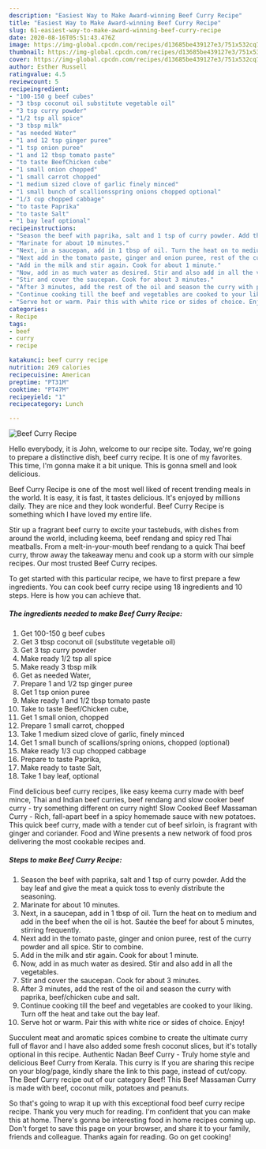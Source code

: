 ```yaml
---
description: "Easiest Way to Make Award-winning Beef Curry Recipe"
title: "Easiest Way to Make Award-winning Beef Curry Recipe"
slug: 61-easiest-way-to-make-award-winning-beef-curry-recipe
date: 2020-08-16T05:51:43.476Z
image: https://img-global.cpcdn.com/recipes/d13685be439127e3/751x532cq70/beef-curry-recipe-recipe-main-photo.jpg
thumbnail: https://img-global.cpcdn.com/recipes/d13685be439127e3/751x532cq70/beef-curry-recipe-recipe-main-photo.jpg
cover: https://img-global.cpcdn.com/recipes/d13685be439127e3/751x532cq70/beef-curry-recipe-recipe-main-photo.jpg
author: Esther Russell
ratingvalue: 4.5
reviewcount: 5
recipeingredient:
- "100-150 g beef cubes"
- "3 tbsp coconut oil substitute vegetable oil"
- "3 tsp curry powder"
- "1/2 tsp all spice"
- "3 tbsp milk"
- "as needed Water"
- "1 and 12 tsp ginger puree"
- "1 tsp onion puree"
- "1 and 12 tbsp tomato paste"
- "to taste BeefChicken cube"
- "1 small onion chopped"
- "1 small carrot chopped"
- "1 medium sized clove of garlic finely minced"
- "1 small bunch of scallionsspring onions chopped optional"
- "1/3 cup chopped cabbage"
- "to taste Paprika"
- "to taste Salt"
- "1 bay leaf optional"
recipeinstructions:
- "Season the beef with paprika, salt and 1 tsp of curry powder. Add the bay leaf and give the meat a quick toss to evenly distribute the seasoning."
- "Marinate for about 10 minutes."
- "Next, in a saucepan, add in 1 tbsp of oil. Turn the heat on to medium and add in the beef when the oil is hot. Sautée the beef for about 5 minutes, stirring frequently."
- "Next add in the tomato paste, ginger and onion puree, rest of the curry powder and all spice. Stir to combine."
- "Add in the milk and stir again. Cook for about 1 minute."
- "Now, add in as much water as desired. Stir and also add in all the vegetables."
- "Stir and cover the saucepan. Cook for about 3 minutes."
- "After 3 minutes, add the rest of the oil and season the curry with paprika, beef/chicken cube and salt."
- "Continue cooking till the beef and vegetables are cooked to your liking. Turn off the heat and take out the bay leaf."
- "Serve hot or warm. Pair this with white rice or sides of choice. Enjoy!"
categories:
- Recipe
tags:
- beef
- curry
- recipe

katakunci: beef curry recipe 
nutrition: 269 calories
recipecuisine: American
preptime: "PT31M"
cooktime: "PT47M"
recipeyield: "1"
recipecategory: Lunch

---
```



![Beef Curry Recipe](https://img-global.cpcdn.com/recipes/d13685be439127e3/751x532cq70/beef-curry-recipe-recipe-main-photo.jpg)

Hello everybody, it is John, welcome to our recipe site. Today, we're going to prepare a distinctive dish, beef curry recipe. It is one of my favorites. This time, I'm gonna make it a bit unique. This is gonna smell and look delicious.

Beef Curry Recipe is one of the most well liked of recent trending meals in the world. It is easy, it is fast, it tastes delicious. It's enjoyed by millions daily. They are nice and they look wonderful. Beef Curry Recipe is something which I have loved my entire life.

Stir up a fragrant beef curry to excite your tastebuds, with dishes from around the world, including keema, beef rendang and spicy red Thai meatballs. From a melt-in-your-mouth beef rendang to a quick Thai beef curry, throw away the takeaway menu and cook up a storm with our simple recipes. Our most trusted Beef Curry recipes.


To get started with this particular recipe, we have to first prepare a few ingredients. You can cook beef curry recipe using 18 ingredients and 10 steps. Here is how you can achieve that.

<!--inarticleads1-->

##### The ingredients needed to make Beef Curry Recipe:

1. Get 100-150 g beef cubes
1. Get 3 tbsp coconut oil (substitute vegetable oil)
1. Get 3 tsp curry powder
1. Make ready 1/2 tsp all spice
1. Make ready 3 tbsp milk
1. Get as needed Water,
1. Prepare 1 and 1/2 tsp ginger puree
1. Get 1 tsp onion puree
1. Make ready 1 and 1/2 tbsp tomato paste
1. Take to taste Beef/Chicken cube,
1. Get 1 small onion, chopped
1. Prepare 1 small carrot, chopped
1. Take 1 medium sized clove of garlic, finely minced
1. Get 1 small bunch of scallions/spring onions, chopped (optional)
1. Make ready 1/3 cup chopped cabbage
1. Prepare to taste Paprika,
1. Make ready to taste Salt,
1. Take 1 bay leaf, optional


Find delicious beef curry recipes, like easy keema curry made with beef mince, Thai and Indian beef curries, beef rendang and slow cooker beef curry - try something different on curry night! Slow Cooked Beef Massaman Curry - Rich, fall-apart beef in a spicy homemade sauce with new potatoes. This quick beef curry, made with a tender cut of beef sirloin, is fragrant with ginger and coriander. Food and Wine presents a new network of food pros delivering the most cookable recipes and. 

<!--inarticleads2-->

##### Steps to make Beef Curry Recipe:

1. Season the beef with paprika, salt and 1 tsp of curry powder. Add the bay leaf and give the meat a quick toss to evenly distribute the seasoning.
1. Marinate for about 10 minutes.
1. Next, in a saucepan, add in 1 tbsp of oil. Turn the heat on to medium and add in the beef when the oil is hot. Sautée the beef for about 5 minutes, stirring frequently.
1. Next add in the tomato paste, ginger and onion puree, rest of the curry powder and all spice. Stir to combine.
1. Add in the milk and stir again. Cook for about 1 minute.
1. Now, add in as much water as desired. Stir and also add in all the vegetables.
1. Stir and cover the saucepan. Cook for about 3 minutes.
1. After 3 minutes, add the rest of the oil and season the curry with paprika, beef/chicken cube and salt.
1. Continue cooking till the beef and vegetables are cooked to your liking. Turn off the heat and take out the bay leaf.
1. Serve hot or warm. Pair this with white rice or sides of choice. Enjoy!


Succulent meat and aromatic spices combine to create the ultimate curry full of flavor and I have also added some fresh coconut slices, but it&#39;s totally optional in this recipe. Authentic Nadan Beef Curry - Truly home style and delicious Beef Curry from Kerala. This curry is If you are sharing this recipe on your blog/page, kindly share the link to this page, instead of cut/copy. The Beef Curry recipe out of our category Beef! This Beef Massaman Curry is made with beef, coconut milk, potatoes and peanuts. 

So that's going to wrap it up with this exceptional food beef curry recipe recipe. Thank you very much for reading. I'm confident that you can make this at home. There's gonna be interesting food in home recipes coming up. Don't forget to save this page on your browser, and share it to your family, friends and colleague. Thanks again for reading. Go on get cooking!
